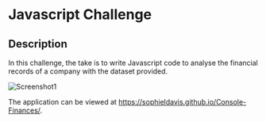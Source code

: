 # Javascript Challenge

## Description
In this challenge, the take is to write Javascript code to analyse the financial records of a company with the dataset provided. 

![Screenshot1](https://user-images.githubusercontent.com/117310251/210619085-ef26dd99-c3b4-4cb6-947e-272e3a0184e3.png)

The application can be viewed at https://sophieldavis.github.io/Console-Finances/.
